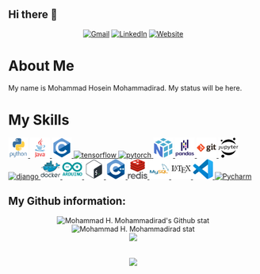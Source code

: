 ## Hi there 👋

<p align="center">
    <a href="mailto:mhmohammadirad@gmail.com"><img src="https://img.shields.io/badge/-gmail-lightgray?style=for-the-badge&logo=gmail" alt="Gmail"></a>
    <a href="https://www.linkedin.com/in/mohammadrad/"><img src="https://img.shields.io/badge/-LinkedIn-black?style=for-the-badge&logo=LinkedIn" alt="LinkedIn"></a>
    <a href="https://mhmohammadirad.github.io"><img src="https://img.shields.io/badge/-Website-gray?style=for-the-badge&logo=github&logoColor=black" alt="Website"></a>
</div>

# About Me

My name is Mohammad Hosein Mohammadirad.
My status will be here.

<!-- I graduated with a B.Sc degree in **Computer Engineering** from Amirkabir University of Technology (AUT).\
I love programming and learning new things! My primary skills and programming languages are Java, C#, Python, Unity3D, Deep Learning, and GANs. I am presently concentrating on learning more about Artificial Intelligence(especially Computer Vision). I am also interested in AR and VR applications. \
I am passionate about computing science, and  I see myself as somebody who loves working on challenging problems and coming up with creative solutions! -->

# My Skills

<p align="left">

<a href="https://www.python.org/" target="_blank" rel="noreferrer"> <img src="https://github.com/devicons/devicon/blob/master/icons/python/python-original-wordmark.svg" title="Python" alt="Python" width="40" height="40"/> </a>
<a href="https://www.java.com/en/" target="_blank" rel="noreferrer"> <img src="https://github.com/devicons/devicon/blob/master/icons/java/java-original-wordmark.svg" alt="Java" width="40" height="40"/> </a>
<a href="https://www.cprogramming.com/" target="_blank" rel="noreferrer"> <img src="https://raw.githubusercontent.com/devicons/devicon/master/icons/c/c-original.svg" alt="c" width="40" height="40"/> </a>
<a href="https://www.tensorflow.org" target="_blank" rel="noreferrer"> <img src="https://www.vectorlogo.zone/logos/tensorflow/tensorflow-icon.svg" alt="tensorflow" width="40" height="40"/> </a>
<a href="https://pytorch.org/" target="_blank" rel="noreferrer"> <img src="https://www.vectorlogo.zone/logos/pytorch/pytorch-icon.svg" alt="pytorch" width="40" height="40"/> </a>
<a href="https://numpy.org/" target="_blank" rel="noreferrer"> <img src="https://github.com/devicons/devicon/blob/master/icons/numpy/numpy-original.svg" alt="Numpy" width="40" height="40"/> </a>
<a href="https://pandas.pydata.org/" target="_blank" rel="noreferrer"> <img src="https://github.com/devicons/devicon/blob/master/icons/pandas/pandas-original-wordmark.svg" alt="pandas" width="40" height="40"/> </a>
<a href="https://github.com/" target="_blank" rel="noreferrer"> <img src="https://github.com/devicons/devicon/blob/master/icons/git/git-original-wordmark.svg" alt="pandas" width="40" height="40"/> </a>
<a href="https://jupyter.org/" target="_blank" rel="noreferrer"> <img src="https://github.com/devicons/devicon/blob/master/icons/jupyter/jupyter-plain-wordmark.svg" alt="Jupyter" width="40" height="40"/> </a>
<a href="https://www.djangoproject.com/" target="_blank" rel="noreferrer"> <img src="https://cdn.worldvectorlogo.com/logos/django.svg" alt="django" width="40" height="40"/> </a>
<a href="https://www.docker.com/" target="_blank" rel="noreferrer"> <img src="https://raw.githubusercontent.com/devicons/devicon/master/icons/docker/docker-original-wordmark.svg" alt="docker" width="40" height="40"/> </a>
<a href="https://www.arduino.cc/" target="_blank" rel="noreferrer"> <img src="https://github.com/devicons/devicon/blob/master/icons/arduino/arduino-original-wordmark.svg" alt="arduino" width="40" height="40"/> </a>
<a href="https://www.gnu.org/software/bash/" target="_blank" rel="noreferrer"> <img src="https://github.com/devicons/devicon/blob/master/icons/bash/bash-original.svg" alt="bash" width="40" height="40"/> </a>
<a href="https://www.w3schools.com/cpp/" target="_blank" rel="noreferrer"> <img src="https://raw.githubusercontent.com/devicons/devicon/master/icons/cplusplus/cplusplus-original.svg" alt="cplusplus" width="40" height="40"/> </a>
<a href="https://redis.io" target="_blank" rel="noreferrer"> <img src="https://raw.githubusercontent.com/devicons/devicon/master/icons/redis/redis-original-wordmark.svg" alt="redis" width="40" height="40"/> </a>
<a href="https://www.mysql.com/" target="_blank" rel="noreferrer"> <img src="https://raw.githubusercontent.com/devicons/devicon/master/icons/mysql/mysql-original-wordmark.svg" alt="mysql" width="40" height="40"/> </a>
<a href="https://www.latex-project.org/" target="_blank" rel="noreferrer"> <img src="https://github.com/devicons/devicon/blob/master/icons/latex/latex-original.svg" alt="Latex" width="40" height="40"/> </a>
<a href="" target="_blank" rel="noreferrer"> <img src="https://github.com/devicons/devicon/blob/master/icons/vscode/vscode-original.svg" alt="Visual Studio Code" width="40" height="40"/> </a>
<a href="" target="_blank" rel="noreferrer"> <img src="https://upload.wikimedia.org/wikipedia/commons/1/1d/PyCharm_Icon.svg" alt="Pycharm" width="40" height="40"/> </a>

</p>

## My Github information:

<p align="center">
  <img src="https://github-readme-stats.vercel.app/api?username=mhmohammadirad&show_icons=true&theme=dracula&count_private=true&" alt="Mohammad H. Mohammadirad's Github stat" />
  <img src="https://github-readme-streak-stats.herokuapp.com/?user=mhmohammadirad&theme=dracula" alt="Mohammad H. Mohammadirad stat" /><br />
  <img src="https://github-readme-stats.vercel.app/api/top-langs/?username=mhmohammadirad&layout=compact&theme=dracula&langs_count=12"/>

</p>

<p align=center>
<br>
    <img src="https://komarev.com/ghpvc/?username=mhmohammadirad&style=for-the-badge&label=PROFILE+VIEWS&color=blue">
</p>
